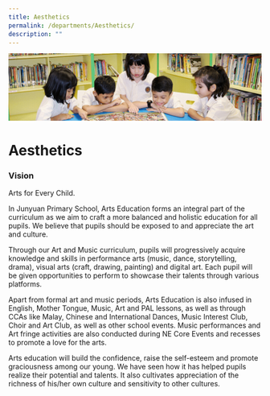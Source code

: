 ```yaml
---
title: Aesthetics
permalink: /departments/Aesthetics/
description: ""
---
```

![](/images/banner.gif)

Aesthetics
==========

### Vision

Arts for Every Child.  
  
In Junyuan Primary School, Arts Education forms an integral part of the curriculum as we aim to craft a more balanced and holistic education for all pupils. We believe that pupils should be exposed to and appreciate the art and culture.  
  
Through our Art and Music curriculum, pupils will progressively acquire knowledge and skills in performance arts (music, dance, storytelling, drama), visual arts (craft, drawing, painting) and digital art. Each pupil will be given opportunities to perform to showcase their talents through various platforms.  
  
Apart from formal art and music periods, Arts Education is also infused in English, Mother Tongue, Music, Art and PAL lessons, as well as through CCAs like Malay, Chinese and International Dances, Music Interest Club, Choir and Art Club, as well as other school events. Music performances and Art fringe activities are also conducted during NE Core Events and recesses to promote a love for the arts.  
  
Arts education will build the confidence, raise the self-esteem and promote graciousness among our young. We have seen how it has helped pupils realize their potential and talents. It also cultivates appreciation of the richness of his/her own culture and sensitivity to other cultures.
